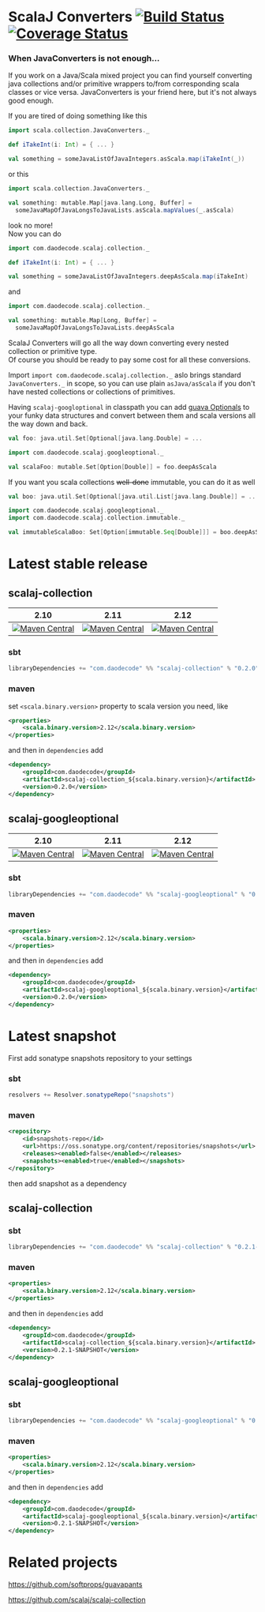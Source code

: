 ScalaJ Converters [![Build Status](https://travis-ci.org/jozic/scalaj.svg?branch=master)](https://travis-ci.org/jozic/scalaj) [![Coverage Status](https://coveralls.io/repos/jozic/scalaj/badge.svg)](https://coveralls.io/r/jozic/scalaj)
=================

### When JavaConverters is not enough...

If you work on a Java/Scala mixed project you can find yourself converting
java collections and/or primitive wrappers to/from corresponding scala classes or vice versa.
JavaConverters is your friend here, but it's not always good enough.

If you are tired of doing something like this

```scala
import scala.collection.JavaConverters._

def iTakeInt(i: Int) = { ... }

val something = someJavaListOfJavaIntegers.asScala.map(iTakeInt(_))
```

or this

```scala
import scala.collection.JavaConverters._

val something: mutable.Map[java.lang.Long, Buffer] = 
  someJavaMapOfJavaLongsToJavaLists.asScala.mapValues(_.asScala)
```

look no more!  
Now you can do

```scala
import com.daodecode.scalaj.collection._

def iTakeInt(i: Int) = { ... }

val something = someJavaListOfJavaIntegers.deepAsScala.map(iTakeInt)
```

and 

```scala
import com.daodecode.scalaj.collection._

val something: mutable.Map[Long, Buffer] = 
  someJavaMapOfJavaLongsToJavaLists.deepAsScala
```

ScalaJ Converters will go all the way down converting every nested collection or primitive type.  
Of course you should be ready to pay some cost for all these conversions.

Import `import com.daodecode.scalaj.collection._` aslo brings standard `JavaConverters._` in scope, 
so you can use plain `asJava/asScala` if you don't have nested collections or collections of primitives.

Having `scalaj-googloptional` in classpath you can add [guava Optionals](https://github.com/google/guava/blob/master/guava/src/com/google/common/base/Optional.java) to your
funky data structures and convert between them and scala versions all the way down and back.

```scala
val foo: java.util.Set[Optional[java.lang.Double] = ...

import com.daodecode.scalaj.googleoptional._

val scalaFoo: mutable.Set[Option[Double]] = foo.deepAsScala
```

If you want you scala collections ~~well-done~~ immutable, you can do it as well

```scala
val boo: java.util.Set[Optional[java.util.List[java.lang.Double]] = ...

import com.daodecode.scalaj.googleoptional._
import com.daodecode.scalaj.collection.immutable._

val immutableScalaBoo: Set[Option[immutable.Seq[Double]]] = boo.deepAsScalaImmutable
```


# Latest stable release

## scalaj-collection

| 2.10 | 2.11 | 2.12 |
|------|------|------|
|[![Maven Central](https://maven-badges.herokuapp.com/maven-central/com.daodecode/scalaj-collection_2.10/badge.svg)](https://maven-badges.herokuapp.com/maven-central/com.daodecode/scalaj-collection_2.10) | [![Maven Central](https://maven-badges.herokuapp.com/maven-central/com.daodecode/scalaj-collection_2.11/badge.svg)](https://maven-badges.herokuapp.com/maven-central/com.daodecode/scalaj-collection_2.11) | [![Maven Central](https://maven-badges.herokuapp.com/maven-central/com.daodecode/scalaj-collection_2.12/badge.svg)](https://maven-badges.herokuapp.com/maven-central/com.daodecode/scalaj-collection_2.12) |

### sbt
```scala
libraryDependencies += "com.daodecode" %% "scalaj-collection" % "0.2.0"
```
### maven

set `<scala.binary.version>` property to scala version you need, like

```xml
<properties>
    <scala.binary.version>2.12</scala.binary.version>
</properties>
```

 and then in `dependencies` add

```xml
<dependency>
    <groupId>com.daodecode</groupId>
    <artifactId>scalaj-collection_${scala.binary.version}</artifactId>
    <version>0.2.0</version>
</dependency>
```

## scalaj-googleoptional

| 2.10 | 2.11 | 2.12 |
|------|------|------|
|[![Maven Central](https://maven-badges.herokuapp.com/maven-central/com.daodecode/scalaj-googleoptional_2.10/badge.svg)](https://maven-badges.herokuapp.com/maven-central/com.daodecode/scalaj-googleoptional_2.10) | [![Maven Central](https://maven-badges.herokuapp.com/maven-central/com.daodecode/scalaj-googleoptional_2.11/badge.svg)](https://maven-badges.herokuapp.com/maven-central/com.daodecode/scalaj-googleoptional_2.11) | [![Maven Central](https://maven-badges.herokuapp.com/maven-central/com.daodecode/scalaj-googleoptional_2.12/badge.svg)](https://maven-badges.herokuapp.com/maven-central/com.daodecode/scalaj-googleoptional_2.12) |

### sbt

```scala
libraryDependencies += "com.daodecode" %% "scalaj-googleoptional" % "0.2.0"
```
### maven

```xml
<properties>
    <scala.binary.version>2.12</scala.binary.version>
</properties>
```

 and then in `dependencies` add

```xml
<dependency>
    <groupId>com.daodecode</groupId>
    <artifactId>scalaj-googleoptional_${scala.binary.version}</artifactId>
    <version>0.2.0</version>
</dependency>
```

# Latest snapshot

First add sonatype snapshots repository to your settings

### sbt

```scala
resolvers += Resolver.sonatypeRepo("snapshots")
```

### maven

```xml
<repository>
    <id>snapshots-repo</id>
    <url>https://oss.sonatype.org/content/repositories/snapshots</url>
    <releases><enabled>false</enabled></releases>
    <snapshots><enabled>true</enabled></snapshots>
</repository>
```

then add snapshot as a dependency

## scalaj-collection

### sbt

```scala
libraryDependencies += "com.daodecode" %% "scalaj-collection" % "0.2.1-SNAPSHOT"
```

### maven

```xml
<properties>
    <scala.binary.version>2.12</scala.binary.version>
</properties>
```

 and then in `dependencies` add

```xml
<dependency>
    <groupId>com.daodecode</groupId>
    <artifactId>scalaj-collection_${scala.binary.version}</artifactId>
    <version>0.2.1-SNAPSHOT</version>
</dependency>
```

## scalaj-googleoptional

### sbt

```scala
libraryDependencies += "com.daodecode" %% "scalaj-googleoptional" % "0.2.1-SNAPSHOT"
```
### maven

```xml
<properties>
    <scala.binary.version>2.12</scala.binary.version>
</properties>
```

 and then in `dependencies` add

```xml
<dependency>
    <groupId>com.daodecode</groupId>
    <artifactId>scalaj-googleoptional_${scala.binary.version}</artifactId>
    <version>0.2.1-SNAPSHOT</version>
</dependency>
```

# Related projects

https://github.com/softprops/guavapants  

https://github.com/scalaj/scalaj-collection
